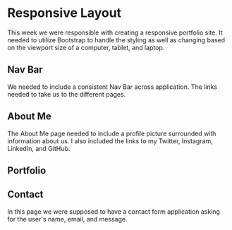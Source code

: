 # Responsive Layout

This week we were responsible with creating a responsive portfolio site. It needed to utilize Bootstrap to handle the styling as well as changing based on the viewport size of a computer, tablet, and laptop.

## Nav Bar

We needed to include a consistent Nav Bar across application. The links needed to take us to the different pages.

## About Me

The About Me page needed to include a profile picture surrounded with information about us. I also included the links to my Twitter, Instagram, LinkedIn, and GitHub.

## Portfolio

## Contact

In this page we were supposed to have a contact form application asking for the user's name, email, and message.


